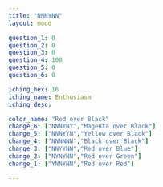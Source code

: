 ```yaml
---
title: "NNNYNN"
layout: mood

question_1: 0
question_2: 0
question_3: 0
question_4: 100
question_5: 0
question_6: 0

iching_hex: 16
iching_name: Enthusiasm
iching_desc: 

color_name: "Red over Black"
change_6: ["NNNYNY","Magenta over Black"]
change_5: ["NNNYYN","Yellow over Black"]
change_4: ["NNNNNN","Black over Black"]
change_3: ["NNYYNN","Red over Blue"]
change_2: ["NYNYNN","Red over Green"]
change_1: ["YNNYNN","Red over Red"]

---
```

